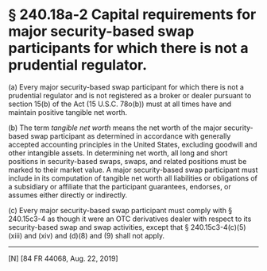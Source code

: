 # § 240.18a-2   Capital requirements for major security-based swap participants for which there is not a prudential regulator.

(a) Every major security-based swap participant for which there is not a prudential regulator and is not registered as a broker or dealer pursuant to section 15(b) of the Act (15 U.S.C. 78o(b)) must at all times have and maintain positive tangible net worth.


(b) The term *tangible net worth* means the net worth of the major security-based swap participant as determined in accordance with generally accepted accounting principles in the United States, excluding goodwill and other intangible assets. In determining net worth, all long and short positions in security-based swaps, swaps, and related positions must be marked to their market value. A major security-based swap participant must include in its computation of tangible net worth all liabilities or obligations of a subsidiary or affiliate that the participant guarantees, endorses, or assumes either directly or indirectly.


(c) Every major security-based swap participant must comply with § 240.15c3-4 as though it were an OTC derivatives dealer with respect to its security-based swap and swap activities, except that § 240.15c3-4(c)(5)(xiii) and (xiv) and (d)(8) and (9) shall not apply.



---

[N] [84 FR 44068, Aug. 22, 2019]





